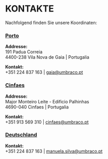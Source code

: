# KONTAKTE
Nachfolgend finden Sie unsere Koordinaten:


### [Porto](https://www.google.com/maps/place/R.+P%C3%A1dua+Correia+191,+4430-999+Vila+Nova+de+Gaia/)
**Addresse:** <br/>
191 Padua Correia<br/>
4400-238 Vila Nova de Gaia | Portugalia <br/>

**Kontakt:** <br/>
+351 224 837 163 | gaia@umbraco.pt


### [Cinfaes](https://www.google.com/maps/dir/41.0770593,-8.0972777/@41.0770817,-8.0972235,133m/data=!3m1!1e3!4m2!4m1!3e0)
**Addresse:** <br/>
Major Monteiro Leite - Edificio Palhinhas<br/>
4690-040 Cinfaes | Portugalia <br/>

**Kontakt:** <br/>
+351 913 569 310 | cinfaes@umbraco.pt


### [Deutschland](https://www.google.com/maps/dir/Avenue+Neil+Armstrong,+33700+M%C3%A9rignac,+France)
**Kontakt:** <br/>
+351 224 837 163 | manuela.silva@umbraco.pt
